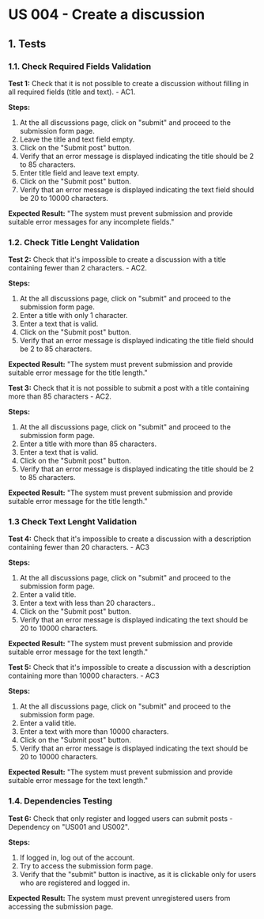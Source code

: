 # US 004 - Create a discussion 

## 1. Tests 

### 1.1. Check Required Fields Validation

**Test 1:** Check that it is not possible to create a discussion without filling in all required fields (title and text). - AC1.

**Steps:**

1. At the all discussions page, click on "submit" and proceed to the submission form page.
2. Leave the title and text field empty.
3. Click on the "Submit post" button.
4. Verify that an error message is displayed indicating the title should be 2 to 85 characters.
5. Enter title field and leave text empty.
6. Click on the "Submit post" button.
7. Verify that an error message is displayed indicating the text field should be 20 to 10000 characters.

**Expected Result:** "The system must prevent submission and provide suitable error messages for any incomplete fields."


### 1.2. Check Title Lenght Validation

**Test 2:** Check that it's impossible to create a discussion with a title containing fewer than 2 characters. - AC2.

**Steps:**
1. At the all discussions page, click on "submit" and proceed to the submission form page.
2. Enter a title with only 1 character.
3. Enter a text that is valid.
4. Click on the "Submit post" button.
5. Verify that an error message is displayed indicating the title field should be 2 to 85 characters.

**Expected Result:** "The system must prevent submission and provide suitable error message for the title length."


**Test 3:** Check that it is not possible to submit a post with a title containing more than 85 characters - AC2.

**Steps:**
1. At the all discussions page, click on "submit" and proceed to the submission form page.
2. Enter a title with more than 85 characters.
3. Enter a text that is valid.
4. Click on the "Submit post" button.
5. Verify that an error message is displayed indicating the title should be 2 to 85 characters.

**Expected Result:** "The system must prevent submission and provide suitable error message for the title length."

### 1.3 Check Text Lenght Validation

**Test 4:** Check that it's impossible to create a discussion with a description containing fewer than 20 characters. - AC3

**Steps:**
1. At the all discussions page, click on "submit" and proceed to the submission form page.
2. Enter a valid title.
3. Enter a text with less than 20 characters..
4. Click on the "Submit post" button.
5. Verify that an error message is displayed indicating the text should be 20 to 10000 characters.

**Expected Result:** "The system must prevent submission and provide suitable error message for the text length."


**Test 5:** Check that it's impossible to create a discussion with a description containing more than 10000 characters. - AC3

**Steps:**
1. At the all discussions page, click on "submit" and proceed to the submission form page.
2. Enter a valid title.
3. Enter a text with more than 10000 characters.
4. Click on the "Submit post" button.
5. Verify that an error message is displayed indicating the text should be 20 to 10000 characters.

**Expected Result:** "The system must prevent submission and provide suitable error message for the text length."



### 1.4. Dependencies Testing

**Test 6:** Check that only register and logged users can submit posts - Dependency on "US001 and US002".

**Steps:**
1. If logged in, log out of the account.
2. Try to access the submission form page.
3. Verify that the "submit" button is inactive, as it is clickable only for users who are registered and logged in.

**Expected Result:** The system must prevent unregistered users from accessing the submission page.





